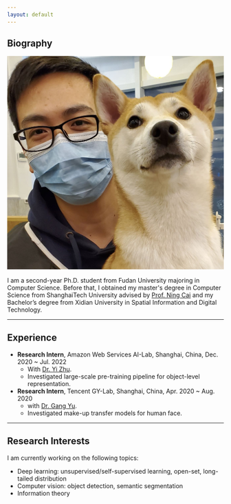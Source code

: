 ```yaml
---
layout: default
---
```


## Biography

<img class="profile-picture" src="./resources/my_pic.jpg">

I am a second-year Ph.D. student from Fudan University majoring in Computer Science. 
Before that, I obtained my master's degree in Computer Science from ShanghaiTech University advised by [Prof. Ning Cai](https://sist.shanghaitech.edu.cn/sist_en/2020/0814/c7582a54749/page.htm) and my Bachelor’s degree from Xidian University in Spatial Information and Digital Technology.

---

## Experience
* **Research Intern**, Amazon Web Services AI-Lab, Shanghai, China, Dec. 2020 ~ Jul. 2022
    - With [Dr. Yi Zhu](https://bryanyzhu.github.io/).
    - Investigated large-scale pre-training pipeline for object-level representation.
* **Research Intern**, Tencent GY-Lab, Shanghai, China, Apr. 2020 ~ Aug. 2020
    - with [Dr. Gang Yu](https://www.skicyyu.org/).
    - Investigated make-up transfer models for human face.

---

## Research Interests

I am currently working on the following topics:
* Deep learning: unsupervised/self-supervised learning, open-set, long-tailed distribution
* Computer vision: object detection, semantic segmentation
* Information theory

